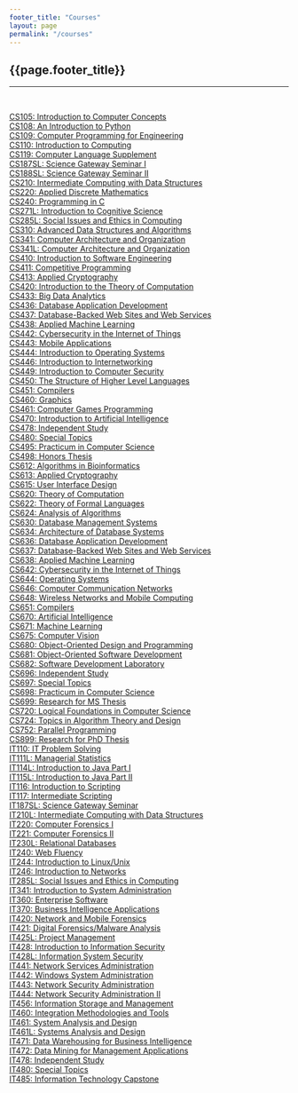 ```yaml
---
footer_title: "Courses"
layout: page
permalink: "/courses"
---
```


## {{page.footer_title}}

---

<br>

[CS105: Introduction to Computer Concepts]({{site.baseurl}}/academics/courses/CS105) \
[CS108: An Introduction to Python]({{site.baseurl}}/academics/courses/CS108) \
[CS109: Computer Programming for Engineering]({{site.baseurl}}/academics/courses/CS109) \
[CS110: Introduction to Computing]({{site.baseurl}}/academics/courses/CS110) \
[CS119: Computer Language Supplement]({{site.baseurl}}/academics/courses/CS119) \
[CS187SL: Science Gateway Seminar I]({{site.baseurl}}/academics/courses/CS187SL) \
[CS188SL: Science Gateway Seminar II]({{site.baseurl}}/academics/courses/CS188SL) \
[CS210: Intermediate Computing with Data Structures]({{site.baseurl}}/academics/courses/CS210) \
[CS220: Applied Discrete Mathematics]({{site.baseurl}}/academics/courses/CS220) \
[CS240: Programming in C]({{site.baseurl}}/academics/courses/CS240) \
[CS271L: Introduction to Cognitive Science]({{site.baseurl}}/academics/courses/CS271L) \
[CS285L: Social Issues and Ethics in Computing]({{site.baseurl}}/academics/courses/CS285L) \
[CS310: Advanced Data Structures and Algorithms]({{site.baseurl}}/academics/courses/CS310) \
[CS341: Computer Architecture and Organization]({{site.baseurl}}/academics/courses/CS341) \
[CS341L: Computer Architecture and Organization]({{site.baseurl}}/academics/courses/CS341L) \
[CS410: Introduction to Software Engineering]({{site.baseurl}}/academics/courses/CS410) \
[CS411: Competitive Programming]({{site.baseurl}}/academics/courses/CS411) \
[CS413: Applied Cryptography]({{site.baseurl}}/academics/courses/CS413) \
[CS420: Introduction to the Theory of Computation]({{site.baseurl}}/academics/courses/CS420) \
[CS433: Big Data Analytics]({{site.baseurl}}/academics/courses/CS433) \
[CS436: Database Application Development]({{site.baseurl}}/academics/courses/CS436) \
[CS437: Database-Backed Web Sites and Web Services]({{site.baseurl}}/academics/courses/CS437) \
[CS438: Applied Machine Learning]({{site.baseurl}}/academics/courses/CS438) \
[CS442: Cybersecurity in the Internet of Things]({{site.baseurl}}/academics/courses/CS442) \
[CS443: Mobile Applications]({{site.baseurl}}/academics/courses/CS443) \
[CS444: Introduction to Operating Systems]({{site.baseurl}}/academics/courses/CS444) \
[CS446: Introduction to Internetworking]({{site.baseurl}}/academics/courses/CS446) \
[CS449: Introduction to Computer Security]({{site.baseurl}}/academics/courses/CS449) \
[CS450: The Structure of Higher Level Languages]({{site.baseurl}}/academics/courses/CS450) \
[CS451: Compilers]({{site.baseurl}}/academics/courses/CS451) \
[CS460: Graphics]({{site.baseurl}}/academics/courses/CS460) \
[CS461: Computer Games Programming]({{site.baseurl}}/academics/courses/CS461) \
[CS470: Introduction to Artificial Intelligence]({{site.baseurl}}/academics/courses/CS470) \
[CS478: Independent Study]({{site.baseurl}}/academics/courses/CS478) \
[CS480: Special Topics]({{site.baseurl}}/academics/courses/CS480) \
[CS495: Practicum in Computer Science]({{site.baseurl}}/academics/courses/CS495) \
[CS498: Honors Thesis]({{site.baseurl}}/academics/courses/CS498) \
[CS612: Algorithms in Bioinformatics]({{site.baseurl}}/academics/courses/CS612) \
[CS613: Applied Cryptography]({{site.baseurl}}/academics/courses/CS613) \
[CS615: User Interface Design]({{site.baseurl}}/academics/courses/CS615) \
[CS620: Theory of Computation]({{site.baseurl}}/academics/courses/CS620) \
[CS622: Theory of Formal Languages]({{site.baseurl}}/academics/courses/CS662) \
[CS624: Analysis of Algorithms]({{site.baseurl}}/academics/courses/CS624) \
[CS630: Database Management Systems]({{site.baseurl}}/academics/courses/CS630) \
[CS634: Architecture of Database Systems]({{site.baseurl}}/academics/courses/CS634) \
[CS636: Database Application Development]({{site.baseurl}}/academics/courses/CS636) \
[CS637: Database-Backed Web Sites and Web Services]({{site.baseurl}}/academics/courses/CS637) \
[CS638: Applied Machine Learning]({{site.baseurl}}/academics/courses/CS638) \
[CS642: Cybersecurity in the Internet of Things]({{site.baseurl}}/academics/courses/CS642) \
[CS644: Operating Systems]({{site.baseurl}}/academics/courses/CS644) \
[CS646: Computer Communication Networks]({{site.baseurl}}/academics/courses/CS646) \
[CS648: Wireless Networks and Mobile Computing]({{site.baseurl}}/academics/courses/CS648) \
[CS651: Compilers]({{site.baseurl}}/academics/courses/CS651) \
[CS670: Artificial Intelligence]({{site.baseurl}}/academics/courses/CS670) \
[CS671: Machine Learning]({{site.baseurl}}/academics/courses/CS671) \
[CS675: Computer Vision]({{site.baseurl}}/academics/courses/CS675) \
[CS680: Object-Oriented Design and Programming]({{site.baseurl}}/academics/courses/CS680) \
[CS681: Object-Oriented Software Development]({{site.baseurl}}/academics/courses/CS681) \
[CS682: Software Development Laboratory]({{site.baseurl}}/academics/courses/CS682) \
[CS696: Independent Study]({{site.baseurl}}/academics/courses/CS696) \
[CS697: Special Topics]({{site.baseurl}}/academics/courses/CS697) \
[CS698: Practicum in Computer Science]({{site.baseurl}}/academics/courses/CS698) \
[CS699: Research for MS Thesis]({{site.baseurl}}/academics/courses/CS699) \
[CS720: Logical Foundations in Computer Science]({{site.baseurl}}/academics/courses/CS720) \
[CS724: Topics in Algorithm Theory and Design]({{site.baseurl}}/academics/courses/CS724) \
[CS752: Parallel Programming]({{site.baseurl}}/academics/courses/CS752) \
[CS899: Research for PhD Thesis]({{site.baseurl}}/academics/courses/CS899) \
[IT110: IT Problem Solving]({{site.baseurl}}/academics/courses/IT110) \
[IT111L: Managerial Statistics]({{site.baseurl}}/academics/courses/IT111L) \
[IT114L: Introduction to Java Part I]({{site.baseurl}}/academics/courses/CIT114L) \
[IT115L: Introduction to Java Part II]({{site.baseurl}}/academics/courses/IT115L) \
[IT116: Introduction to Scripting]({{site.baseurl}}/academics/courses/IT116) \
[IT117: Intermediate Scripting]({{site.baseurl}}/academics/courses/IT117) \
[IT187SL: Science Gateway Seminar]({{site.baseurl}}/academics/courses/IT187SL) \
[IT210L: Intermediate Computing with Data Structures]({{site.baseurl}}/academics/courses/IT210L) \
[IT220: Computer Forensics I]({{site.baseurl}}/academics/courses/IT220) \
[IT221: Computer Forensics II]({{site.baseurl}}/academics/courses/IT221) \
[IT230L: Relational Databases]({{site.baseurl}}/academics/courses/IT230L) \
[IT240: Web Fluency]({{site.baseurl}}/academics/courses/IT240) \
[IT244: Introduction to Linux/Unix]({{site.baseurl}}/academics/courses/IT244) \
[IT246: Introduction to Networks]({{site.baseurl}}/academics/courses/IT246) \
[IT285L: Social Issues and Ethics in Computing]({{site.baseurl}}/academics/courses/IT285L) \
[IT341: Introduction to System Administration]({{site.baseurl}}/academics/courses/IT341) \
[IT360: Enterprise Software]({{site.baseurl}}/academics/courses/IT360) \
[IT370: Business Intelligence Applications]({{site.baseurl}}/academics/courses/IT370) \
[IT420: Network and Mobile Forensics]({{site.baseurl}}/academics/courses/IT420) \
[IT421: Digital Forensics/Malware Analysis]({{site.baseurl}}/academics/courses/IT421) \
[IT425L: Project Management]({{site.baseurl}}/academics/courses/IT425L) \
[IT428: Introduction to Information Security]({{site.baseurl}}/academics/courses/IT428) \
[IT428L: Information System Security]({{site.baseurl}}/academics/courses/IT428L) \
[IT441: Network Services Administration]({{site.baseurl}}/academics/courses/IT441) \
[IT442: Windows System Administration]({{site.baseurl}}/academics/courses/IT442) \
[IT443: Network Security Administration]({{site.baseurl}}/academics/courses/IT443) \
[IT444: Network Security Administration II]({{site.baseurl}}/academics/courses/IT444) \
[IT456: Information Storage and Management]({{site.baseurl}}/academics/courses/IT456) \
[IT460: Integration Methodologies and Tools]({{site.baseurl}}/academics/courses/IT460) \
[IT461: System Analysis and Design]({{site.baseurl}}/academics/courses/IT461) \
[IT461L: Systems Analysis and Design]({{site.baseurl}}/academics/courses/IT461L) \
[IT471: Data Warehousing for Business Intelligence]({{site.baseurl}}/academics/courses/IT471) \
[IT472: Data Mining for Management Applications]({{site.baseurl}}/academics/courses/IT472) \
[IT478: Independent Study]({{site.baseurl}}/academics/courses/IT478) \
[IT480: Special Topics]({{site.baseurl}}/academics/courses/IT480) \
[IT485: Information Technology Capstone]({{site.baseurl}}/academics/courses/IT485)

